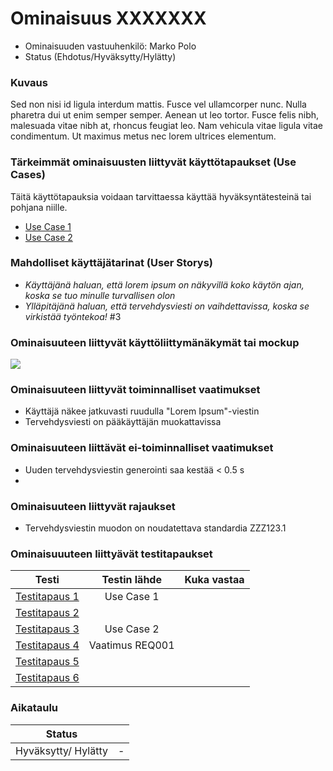 # Ominaisuus XXXXXXX

* Ominaisuuden vastuuhenkilö: Marko Polo
* Status (Ehdotus/Hyväksytty/Hylätty)

### Kuvaus

Sed non nisi id ligula interdum mattis. Fusce vel ullamcorper nunc. Nulla pharetra dui ut enim semper semper. Aenean ut leo tortor. Fusce felis nibh, malesuada vitae nibh at, rhoncus feugiat leo. Nam vehicula vitae ligula vitae condimentum. Ut maximus metus nec lorem ultrices elementum.


### Tärkeimmät ominaisuusten liittyvät käyttötapaukset (Use Cases)

Täitä käyttötapauksia voidaan tarvittaessa käyttää hyväksyntätesteinä tai pohjana niille.

* [Use Case 1](https://github.com/JAMK-IT/TT0S0100-software-desing-and-testing/blob/master/pohja-kayttotapauskuvaus.md)
* [Use Case 2](https://github.com/JAMK-IT/TT0S0100-software-desing-and-testing/blob/master/pohja-kayttotapauskuvaus.md)


### Mahdolliset käyttäjätarinat (User Storys)

* _Käyttäjänä haluan, että lorem ipsum on näkyvillä koko käytön ajan, koska se tuo minulle turvallisen olon_
* _Ylläpitäjänä haluan, että tervehdysviesti on vaihdettavissa, koska se virkistää työntekoa!_
#3

### Ominaisuuteen liittyvät käyttöliittymänäkymät tai mockup

![](https://openclipart.org/image/300px/svg_to_png/178764/1370010418.png&disposition=attachment)


### Ominaisuuteen liittyvät toiminnalliset vaatimukset

* Käyttäjä näkee jatkuvasti ruudulla "Lorem Ipsum"-viestin
* Tervehdysviesti on pääkäyttäjän muokattavissa

### Ominaisuuteen liittävät ei-toiminnalliset vaatimukset

* Uuden tervehdysviestin generointi saa kestää < 0.5 s
* 

### Ominaisuuteen liittyvät rajaukset

* Tervehdysviestin muodon on noudatettava standardia ZZZ123.1


### Ominaisuuuteen liittyävät testitapaukset

| Testi  | Testin lähde  | Kuka vastaa  |
|:-: | :-:|:-:|
| [Testitapaus 1](https://github.com/JAMK-IT/TTOS0100-Ohjelmistosuunnittelu-ja-testaus/blob/master/pohja-testitapaus.md)  | Use Case 1  |  |
| [Testitapaus 2](https://github.com/JAMK-IT/TTOS0100-Ohjelmistosuunnittelu-ja-testaus/blob/master/pohja-testitapaus.md)  |  |  |
| [Testitapaus 3](https://github.com/JAMK-IT/TTOS0100-Ohjelmistosuunnittelu-ja-testaus/blob/master/pohja-testitapaus.md)  | Use Case 2 |  |
| [Testitapaus 4](https://github.com/JAMK-IT/TTOS0100-Ohjelmistosuunnittelu-ja-testaus/blob/master/pohja-testitapaus.md)  | Vaatimus REQ001 |  |
| [Testitapaus 5](https://github.com/JAMK-IT/TTOS0100-Ohjelmistosuunnittelu-ja-testaus/blob/master/pohja-testitapaus.md)  |  |  |
| [Testitapaus 6](https://github.com/JAMK-IT/TTOS0100-Ohjelmistosuunnittelu-ja-testaus/blob/master/pohja-testitapaus.md)  |  |  |


###  Aikataulu

| Status | |
|:----:|:----:|
| Hyväksytty/ Hylätty | - |




